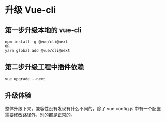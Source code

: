 # 升级 Vue-cli

## 第一步升级本地的 vue-cli

```shell
npm install -g @vue/cli@next
OR
yarn global add @vue/cli@next
```

## 第二步升级工程中插件依赖

```shell
vue upgrade --next
```

## 升级体验

整体升级下来，兼容性没有发现有什么不同的，除了 vue.config.js 中有一个配置需要修改路径外，别的都是正常的。
